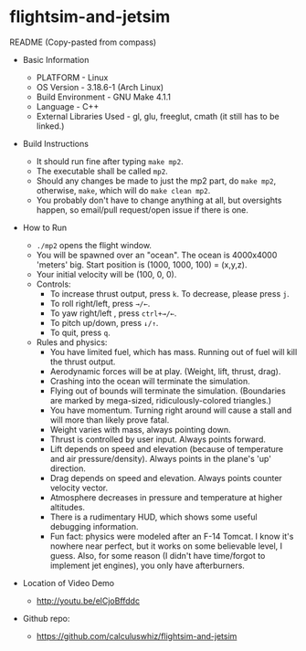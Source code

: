 # flightsim-and-jetsim
README (Copy-pasted from compass)

- Basic Information
    - PLATFORM - Linux
    - OS Version - 3.18.6-1 (Arch Linux)
    - Build Environment - GNU Make 4.1.1
    - Language - C++
    - External Libraries Used - gl, glu, freeglut, cmath (it still has to be linked.)

- Build Instructions
    - It should run fine after typing `make mp2`.
    - The executable shall be called `mp2`.
    - Should any changes be made to just the mp2 part, do `make mp2`, otherwise, `make`, which will do `make clean mp2`.
    - You probably don't have to change anything at all, but oversights happen, so email/pull request/open issue if there is one.
    
- How to Run
    - `./mp2` opens the flight window.
    - You will be spawned over an "ocean". The ocean is 4000x4000 'meters' big. Start position is (1000, 1000, 100) = (x,y,z).
    - Your initial velocity will be (100, 0, 0).
    - Controls:
        - To increase thrust output, press `k`. To decrease, please press `j`.
        - To roll right/left, press `→/←`.
        - To yaw right/left , press `ctrl+→/←`.
        - To pitch up/down, press `↓/↑`.
        - To quit, press `q`.
    - Rules and physics:
        - You have limited fuel, which has mass. Running out of fuel will kill the thrust output.
        - Aerodynamic forces will be at play. (Weight, lift, thrust, drag).
        - Crashing into the ocean will terminate the simulation.
        - Flying out of bounds will terminate the simulation. (Boundaries are marked by mega-sized, ridiculously-colored triangles.)
        - You have momentum. Turning right around will cause a stall and will more than likely prove fatal.
        - Weight varies with mass, always pointing down.
        - Thrust is controlled by user input. Always points forward.
        - Lift depends on speed and elevation (because of temperature and air pressure/density). Always points in the plane's 'up' direction.
        - Drag depends on speed and elevation. Always points counter velocity vector.
        - Atmosphere decreases in pressure and temperature at higher altitudes.
        - There is a rudimentary HUD, which shows some useful debugging information.
        - Fun fact: physics were modeled after an F-14 Tomcat. I know it's nowhere near perfect, but it works on some believable level, I guess. Also, for some reason (I didn't have time/forgot to implement jet engines), you only have afterburners.

- Location of Video Demo
    - http://youtu.be/elCjoBffddc

- Github repo:
    - https://github.com/calculuswhiz/flightsim-and-jetsim
